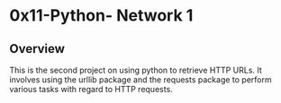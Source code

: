 # 0x11-Python- Network 1

## Overview

This is the second project on using python to retrieve HTTP URLs. It involves using the urllib package and the requests package to perform various tasks with regard to HTTP requests.